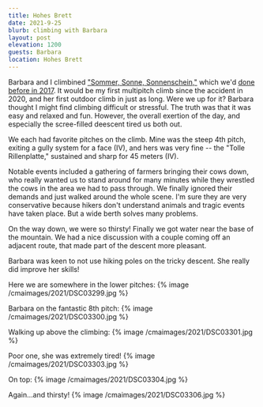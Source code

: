 ```yaml
---
title: Hohes Brett
date: 2021-9-25
blurb: climbing with Barbara
layout: post
elevation: 1200
guests: Barbara
location: Hohes Brett
---
```


Barbara and I climbined
["Sommer, Sonne, Sonnenschein,"](https://www.bergsteigen.com/klettern/bayern/berchtesgadener-alpen/sommer-sonne-sonnenschein-hohes-brett)
which we'd [done before in 2017](../2017/berchtesgaden.html). It would be my first multipitch climb
since the accident in 2020, and her first outdoor climb in just as long.
Were we up for it? Barbara thought I might find climbing difficult or
stressful. The truth was that it was easy and relaxed and fun.
However, the overall exertion of the day, and especially the scree-filled
deescent tired us both out.

We each had favorite pitches on the climb. Mine was the steep 4th pitch,
exiting a gully system for a face (IV), and hers was very fine -- the
"Tolle Rillenplatte," sustained and sharp for 45 meters (IV).

Notable events included a gathering of farmers bringing their cows down,
who really wanted us to stand around for many minutes while they wrestled
the cows in the area we had to pass through. We finally ignored their
demands and just walked around the whole scene. I'm sure they are very
conservative because hikers don't understand animals and tragic events
have taken place. But a wide berth solves many problems.

On the way down, we were so thirsty! Finally we got water near the base
of the mountain. We had a nice discussion with a couple coming off an
adjacent route, that made part of the descent more pleasant.

Barbara was keen to not use hiking poles on the tricky descent. She really
did improve her skills!

Here we are somewhere in the lower pitches:
{% image /cmaimages/2021/DSC03299.jpg %}

Barbara on the fantastic 8th pitch:
{% image /cmaimages/2021/DSC03300.jpg %}

Walking up above the climbing:
{% image /cmaimages/2021/DSC03301.jpg %}

Poor one, she was extremely tired!
{% image /cmaimages/2021/DSC03303.jpg %}

On top:
{% image /cmaimages/2021/DSC03304.jpg %}

Again...and thirsty!
{% image /cmaimages/2021/DSC03306.jpg %}

